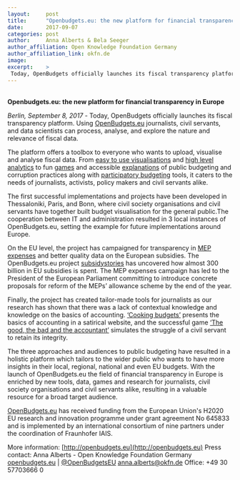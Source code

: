 ```yaml
---
layout:     post
title:      "Openbudgets.eu: the new platform for financial transparency in Europe"
date:       2017-09-07
categories: post
author:     Anna Alberts & Bela Seeger
author_affiliation: Open Knowledge Foundation Germany
author_affiliation_link: okfn.de
image:      
excerpt:    >
 Today, OpenBudgets officially launches its fiscal transparency platform. Using OpenBudgets.eu journalists, civil servants, and data scientists can process, analyse, and explore the nature and relevance of fiscal data.  
---
```


<br>**Openbudgets.eu: the new platform for financial transparency in Europe**

*Berlin, September 8, 2017* - Today, OpenBudgets officially launches its fiscal transparency platform. Using [OpenBudgets.eu](http://openbudgets.eu/) journalists, civil servants, and data scientists can process, analyse, and explore the nature and relevance of fiscal data. 

The platform offers a toolbox to everyone who wants to upload, visualise and analyse fiscal data. From [easy to use visualisations](https://apps.openbudgets.eu/) and [high level analytics](http://openbudgets.eu/tools/) to fun [games](https://jplusplus.github.io/the-accountant/#/) and accessible [explanations](http://www.cookingbudgets.com/basics/) of public budgeting and corruption practices along with [participatory budgeting](http://demo.participativos.civio.es/) tools, it caters to the needs of journalists, activists, policy makers and civil servants alike. 

The first successful implementations and projects have been developed in Thessaloniki, Paris, and Bonn, where civil society organisations and civil servants have together built budget visualisation for the general public.The cooperation between IT and administration resulted in 3 local instances of OpenBudgets.eu, setting the example for future implementations around Europe. 

On the EU level, the project has campaigned for transparency in [MEP expenses](http://openbudgets.eu/post/2017/05/31/mep-expenses/) and better quality data on the European subsidies. The OpenBudgets.eu project [subsidystories](http://subsidystories.eu/) has uncovered how almost 300 billion in EU subsidies is spent. The MEP expenses campaign has led to the President of the European Parliament committing to introduce concrete proposals for reform of the MEPs’ allowance scheme by the end of the year.

Finally, the project has created tailor-made tools for journalists as our research has shown that there was a lack of contextual knowledge and knowledge on the basics of accounting. [‘Cooking budgets’](http://www.cookingbudgets.com/) presents the basics of accounting in a satirical website, and the successful game [‘The good, the bad and the accountant’](https://jplusplus.github.io/the-accountant/#/) simulates the struggle of a civil servant to retain its integrity. 

The three approaches and audiences to public budgeting have resulted in a holistic platform which tailors to the wider public who wants to have more insights in their local, regional, national and even EU budgets. With the launch of OpenBudgets.eu the field of financial transparency in Europe is enriched by new tools, data, games and research for journalists, civil society organisations and civil servants alike, resulting in a valuable resource for a broad target audience.

[OpenBudgets.eu](http://openbudgets.eu/) has received funding from the European Union's H2020 EU research and innovation programme under grant agreement No 645833 and is implemented by an international consortium of nine partners under the coordination of Fraunhofer IAIS.

More information: [http://openbudgets.eu](http://openbudgets.eu)
Press contact: Anna Alberts - Open Knowledge Foundation Germany
[openbudgets.eu](http://openbudgets.eu) | [@OpenBudgetsEU](https://twitter.com/OpenBudgetsEU)
anna.alberts@okfn.de
Office: +49 30 57703666 0
